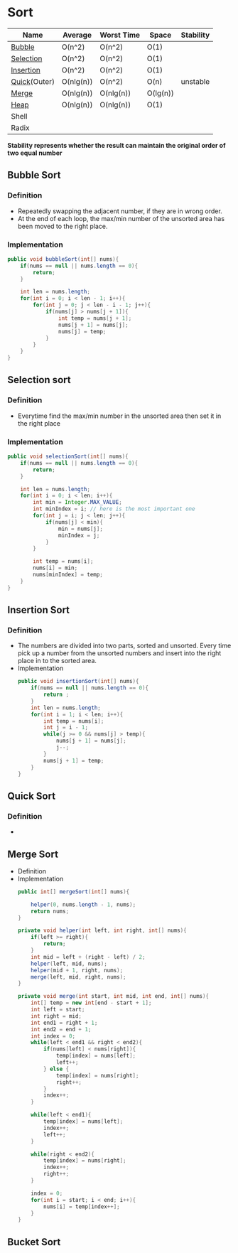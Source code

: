 # Sort
| Name                        | Average   | Worst Time | Space    | Stability |
| --------------------------- | --------- | ---------- | -------- | --------- |
| [Bubble](#bubbleSort)       | O(n^2)    | O(n^2)     | O(1)     |           |
| [Selection](#SelectionSort) | O(n^2)    | O(n^2)     | O(1)     |           |
| [Insertion](#insertionSort) | O(n^2)    | O(n^2)     | O(1)     |           |
| [Quick](#quickSort)(Outer)  | O(nlg(n)) | O(n^2)     | O(n)     | unstable  |
| [Merge](#mergeSort)         | O(nlg(n)) | O(nlg(n))  | O(lg(n)) |           |
| [Heap](#heapSort)           | O(nlg(n)) | O(nlg(n))  | O(1)     |           |
| Shell                       |           |            |          |           |
| Radix                            |           |            |          |           |

**Stability represents whether the result can maintain the original order of two equal number**
## <div id = "bubbleSort">Bubble Sort</div>
### Definition
  - Repeatedly swapping the adjacent number, if they are in wrong order.
  - At the end of each loop, the max/min number of the unsorted area has been moved to the right place.
### Implementation
  ```java
  public void bubbleSort(int[] nums){
      if(nums == null || nums.length == 0){
          return;
      }

      int len = nums.length;
      for(int i = 0; i < len - 1; i++){
          for(int j = 0; j < len - i - 1; j++){
              if(nums[j] > nums[j + 1]){
                  int temp = nums[j + 1];
                  nums[j + 1] = nums[j];
                  nums[j] = temp;
              }
          }
      }
  }
  ```
## <div id="selectionSort">Selection sort</div>
### Definition
- Everytime find the max/min number in the unsorted area then set it in the right place
### Implementation
```java
public void selectionSort(int[] nums){
    if(nums == null || nums.length == 0){
        return;
    }

    int len = nums.length;
    for(int i = 0; i < len; i++){
        int min = Integer.MAX_VALUE;
        int minIndex = i; // here is the most important one
        for(int j = i; j < len; j++){
            if(nums[j] < min){
                min = nums[j];
                minIndex = j;
            }
        }

        int temp = nums[i];
        nums[i] = min;
        nums[minIndex] = temp;
    }
}
```

## <div id = "insertionSort">Insertion Sort</div>
### Definition
- The numbers are divided into two parts, sorted and unsorted. Every time pick up a number from the unsorted numbers and insert into the right place in to the sorted area.
- Implementation
  ```java
  public void insertionSort(int[] nums){
      if(nums == null || nums.length == 0){
          return ;
      }
      int len = nums.length;
      for(int i = 1; i < len; i++){
          int temp = nums[i];
          int j = i - 1;
          while(j >= 0 && nums[j] > temp){
              nums[j + 1] = nums[j];
              j--;
          }
          nums[j + 1] = temp;
      }
  }
  ```
## <div id ="quickSort">Quick Sort</div>
### Definition
-
## Merge Sort
- Definition
- Implementation
  ```java
  public int[] mergeSort(int[] nums){

      helper(0, nums.length - 1, nums);
      return nums;
  }

  private void helper(int left, int right, int[] nums){
      if(left >= right){
          return;
      }
      int mid = left + (right - left) / 2;
      helper(left, mid, nums);
      helper(mid + 1, right, nums);
      merge(left, mid, right, nums);
  }

  private void merge(int start, int mid, int end, int[] nums){
      int[] temp = new int[end - start + 1];
      int left = start;
      int right = mid;
      int end1 = right + 1;
      int end2 = end + 1;
      int index = 0;
      while(left < end1 && right < end2){
          if(nums[left] < nums[right]){
              temp[index] = nums[left];
              left++;
          } else {
              temp[index] = nums[right];
              right++;
          }
          index++;
      }

      while(left < end1){
          temp[index] = nums[left];
          index++;
          left++;
      }

      while(right < end2){
          temp[index] = nums[right];
          index++;
          right++;
      }

      index = 0;
      for(int i = start; i < end; i++){
          nums[i] = temp[index++];
      }
  }

  ```


## Bucket Sort
